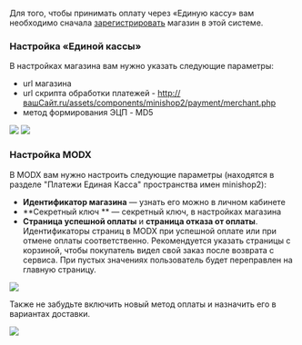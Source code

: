 Для того, чтобы принимать оплату через «Единую кассу» вам необходимо сначала [зарегистрировать][1] магазин в этой системе.

### Настройка «Единой кассы»

В настройках магазина вам нужно указать следующие параметры:

* url магазина
* url скрипта обработки платежей - http://вашСайт.ru/assets/components/minishop2/payment/merchant.php
* метод формирования ЭЦП - MD5

[![](https://file.modx.pro/files/b/9/e/b9e48fff678a34edf5bdc979f8f5e96fs.jpg)](https://file.modx.pro/files/b/9/e/b9e48fff678a34edf5bdc979f8f5e96f.png)
[![](https://file.modx.pro/files/6/5/3/6534da24de0b37e9afe5490684bac371s.jpg)](https://file.modx.pro/files/6/5/3/6534da24de0b37e9afe5490684bac371.png)


### Настройка MODX

В MODX вам нужно настроить следующие параметры (находятся в разделе "Платежи Единая Касса" пространства имен minishop2):

* **Идентификатор магазина** — узнать его можно в личном кабинете
* **Секретный ключ ** — секретный ключ, в настройках магазина
* **Страница успешной оплаты** и **страница отказа от оплаты**. Идентификаторы страниц в MODX при успешной оплате или при отмене оплаты соответственно. Рекомендуется указать страницы с корзиной, чтобы покупатель видел свой заказ после возврата с сервиса. При пустых значениях пользователь будет переправлен на главную страницу.

[![](https://file.modx.pro/files/4/3/4/434ef8ca3d3615a9200afa767cf33771s.jpg)](https://file.modx.pro/files/4/3/4/434ef8ca3d3615a9200afa767cf33771.png)

Также не забудьте включить новый метод оплаты и назначить его в вариантах доставки.

[![](https://file.modx.pro/files/b/d/7/bd7a363c1a93e8a7b36c0b3fc09b7c2cs.jpg)](https://file.modx.pro/files/b/d/7/bd7a363c1a93e8a7b36c0b3fc09b7c2c.png)

[1]: http://www.walletone.com/ru/merchant/ "Регистрация магазина в сиситеме «Единая касса»"
